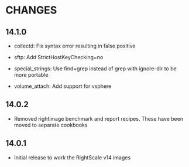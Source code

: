 # CHANGES

## 14.1.0

* collectd: Fix syntax error resulting in false positive

* sftp: Add StrictHostKeyChecking=no

* special_strings: Use find+grep instead of grep with ignore-dir to be more portable

* volume_attach: Add support for vsphere

## 14.0.2

* Removed rightimage benchmark and report recipes. These have been moved to
separate cookbooks

## 14.0.1
 * Initial release to work the RightScale v14 images
